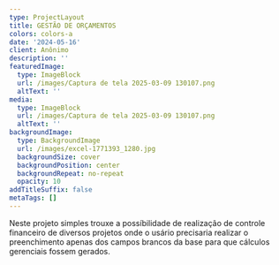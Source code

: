 ```yaml
---
type: ProjectLayout
title: GESTÃO DE ORÇAMENTOS
colors: colors-a
date: '2024-05-16'
client: Anônimo
description: ''
featuredImage:
  type: ImageBlock
  url: /images/Captura de tela 2025-03-09 130107.png
  altText: ''
media:
  type: ImageBlock
  url: /images/Captura de tela 2025-03-09 130107.png
  altText: ''
backgroundImage:
  type: BackgroundImage
  url: /images/excel-1771393_1280.jpg
  backgroundSize: cover
  backgroundPosition: center
  backgroundRepeat: no-repeat
  opacity: 10
addTitleSuffix: false
metaTags: []
---
```

Neste projeto simples trouxe a possíbilidade de realização de controle financeiro de diversos projetos onde o usário precisaria realizar o preenchimento apenas dos campos brancos da base para que cálculos gerenciais fossem gerados.
